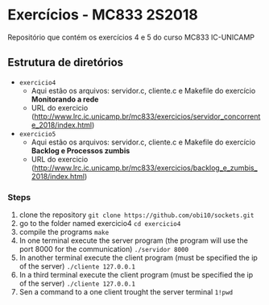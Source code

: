 # Exercícios - MC833 2S2018

Repositório que contém os exercícios 4 e 5 do curso MC833
IC-UNICAMP

## Estrutura de diretórios

* `exercicio4`
    * Aqui estão os arquivos: servidor.c, cliente.c e Makefile do exercício __Monitorando a rede__
    * URL do exercicio (<http://www.lrc.ic.unicamp.br/mc833/exercicios/servidor_concorrente_2018/index.html>)
* `exercicio5`
    * Aqui estão os arquivos: servidor.c, cliente.c e Makefile do exercício __Backlog e Processos zumbis__
    * URL do exercicio (<http://www.lrc.ic.unicamp.br/mc833/exercicios/backlog_e_zumbis_2018/index.html>)

### Steps

1. clone the repository `git clone https://github.com/obi10/sockets.git`
2. go to the folder named exercicio4 `cd exercicio4`
3. compile the programs `make`
4. In one terminal execute the server program (the program will use the port 8000 for the communication) `./servidor 8000`
5. In another terminal execute the client program (must be specified the ip of the server) `./cliente 127.0.0.1`
6. In a third terminal execute the client program (must be specified the ip of the server) `./cliente 127.0.0.1`
7. Sen a command to a one client trought the server terminal  `1!pwd`

